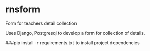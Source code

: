 # rnsform
Form for teachers detail collection

Uses Django, Postgresql to develop a form for collection of details.

###pip install -r requirements.txt to install project dependencies
